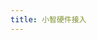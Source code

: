 ```yaml
---
title: 小智硬件接入
---
```


<script setup>
import { Chapters } from "../../../.vitepress/theme/constrants/route";

const chapter_root = Chapters.xrobot_guide_xiaozhi_firmware;
</script>

<!-- todo -->

<ChapterContents :chapter=chapter_root />
